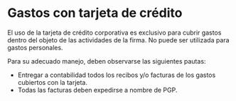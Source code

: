 # Gastos con tarjeta de crédito

El uso de la tarjeta de crédito corporativa es exclusivo para cubrir gastos dentro del objeto de las actividades de la firma. No puede ser utilizada para gastos personales.

Para su adecuado manejo, deben observarse las siguientes pautas:

- Entregar a contabilidad todos los recibos y/o facturas de los gastos cubiertos con la tarjeta.
- Todas las facturas deben expedirse a nombre de PGP.